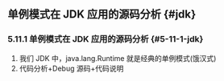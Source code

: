 ## 单例模式在 JDK 应用的源码分析 {#jdk}

### 5.11.1 单例模式在 JDK 应用的源码分析 {#5-11-1-jdk}

1.  我们 JDK 中，java.lang.Runtime 就是经典的单例模式(饿汉式)
2.  代码分析+Debug 源码+代码说明